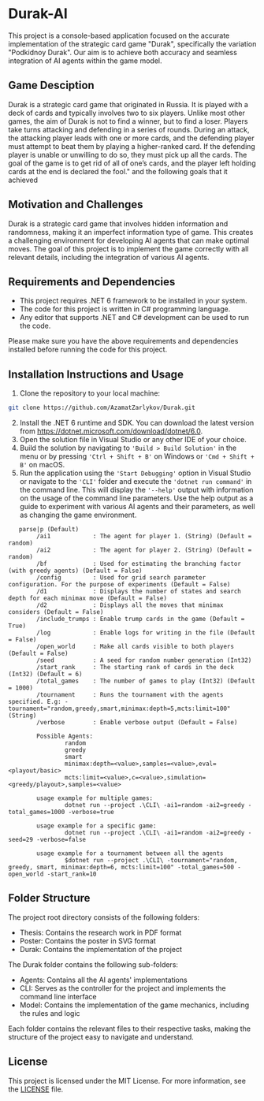 # Durak-AI

This project is a console-based application focused on the accurate implementation of the strategic card game "Durak", specifically the variation "Podkidnoy Durak". Our aim is to achieve both accuracy and seamless integration of AI agents within the game model.

## Game Desciption

Durak is a strategic card game that originated in Russia. It is
played with a deck of cards and typically involves two to six players. Unlike most
other games, the aim of Durak is not to find a winner, but to find a loser. Players
take turns attacking and defending in a series of rounds. During an attack, the
attacking player leads with one or more cards, and the defending player must
attempt to beat them by playing a higher-ranked card. If the defending player
is unable or unwilling to do so, they must pick up all the cards. The goal of the
game is to get rid of all of one’s cards, and the player left holding cards at the
end is declared the fool." and the following goals that it achieved 

## Motivation and Challenges

Durak is a strategic card game that involves hidden information and randomness, making it an imperfect information type of game. This creates a challenging environment for developing AI agents that can make optimal moves. The goal of this project is to implement the game correctly with all relevant details, including the integration of various AI agents.

## Requirements and Dependencies

* This project requires .NET 6 framework to be installed in your system.
* The code for this project is written in C# programming language.
* Any editor that supports .NET and C# development can be used to run the code.

Please make sure you have the above requirements and dependencies installed before running the code for this project.

## Installation Instructions and Usage

1. Clone the repository to your local machine:  
``` bash
git clone https://github.com/AzamatZarlykov/Durak.git
```
2. Install the .NET 6 runtime and SDK. You can download the latest version from 
https://dotnet.microsoft.com/download/dotnet/6.0.
3. Open the solution file in Visual Studio or any other IDE of your choice.
4. Build the solution by navigating to `'Build > Build Solution'` in the menu or by pressing `'Ctrl + Shift + B'` on Windows or `'Cmd + Shift + B'` on macOS.
5. Run the application using the `'Start Debugging'` option in Visual Studio or navigate to the `'CLI'` folder and execute the `'dotnet run command'` in the command line. This will display the `'--help'` output with information on the usage of the command line parameters. Use the help output as a guide to experiment with various AI agents and their parameters, as well as changing the game environment.
```
   parse|p (Default)
        /ai1            : The agent for player 1. (String) (Default = random)
        /ai2            : The agent for player 2. (String) (Default = random)
        /bf             : Used for estimating the branching factor (with greedy agents) (Default = False)
        /config         : Used for grid search parameter configuration. For the purpose of experiments (Default = False)
        /d1             : Displays the number of states and search depth for each minimax move (Default = False)
        /d2             : Displays all the moves that minimax considers (Default = False)
        /include_trumps : Enable trump cards in the game (Default = True)
        /log            : Enable logs for writing in the file (Default = False)
        /open_world     : Make all cards visible to both players (Default = False)
        /seed           : A seed for random number generation (Int32)
        /start_rank     : The starting rank of cards in the deck (Int32) (Default = 6)
        /total_games    : The number of games to play (Int32) (Default = 1000)
        /tournament     : Runs the tournament with the agents specified. E.g: -tournament="random,greedy,smart,minimax:depth=5,mcts:limit=100" (String)
        /verbose        : Enable verbose output (Default = False)

        Possible Agents:
                random
                greedy
                smart
                minimax:depth=<value>,samples=<value>,eval=<playout/basic>
                mcts:limit=<value>,c=<value>,simulation=<greedy/playout>,samples=<value>

        usage example for multiple games:
                dotnet run --project .\CLI\ -ai1=random -ai2=greedy -total_games=1000 -verbose=true

        usage example for a specific game:
                dotnet run --project .\CLI\ -ai1=random -ai2=greedy -seed=29 -verbose=false

        usage example for a tournament between all the agents
                $dotnet run --project .\CLI\ -tournament="random, greedy, smart, minimax:depth=6, mcts:limit=100" -total_games=500 -open_world -start_rank=10
```

## Folder Structure

The project root directory consists of the following folders:

* Thesis: Contains the research work in PDF format
* Poster: Contains the poster in SVG format
* Durak: Contains the implementation of the project

The Durak folder contains the following sub-folders:

* Agents: Contains all the AI agents' implementations
* CLI: Serves as the controller for the project and implements the command line interface
* Model: Contains the implementation of the game mechanics, including the rules and logic

Each folder contains the relevant files to their respective tasks, making the structure of the project easy to navigate and understand.

## License

This project is licensed under the MIT License. For more information, see the [LICENSE](LICENSE) file.
